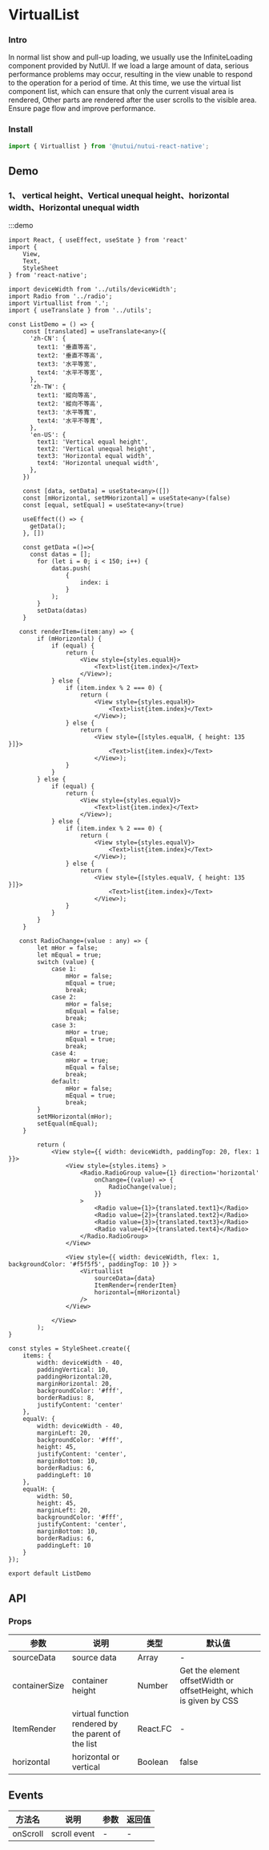 #  VirtualList

### Intro

In normal list show and pull-up loading, we usually use the InfiniteLoading component provided by NutUI. If we load a large amount of data, serious performance problems may occur, resulting in the view unable to respond to the operation for a period of time. At this time, we use the virtual list component list, which can ensure that only the current visual area is rendered, Other parts are rendered after the user scrolls to the visible area. Ensure page flow and improve performance.

### Install
```javascript
import { Virtuallist } from '@nutui/nutui-react-native';
```
## Demo


### 1、 vertical height、Vertical unequal height、horizontal width、Horizontal unequal width

:::demo
``` tsx
import React, { useEffect, useState } from 'react'
import {
    View,
    Text,
    StyleSheet
} from 'react-native';

import deviceWidth from '../utils/deviceWidth';
import Radio from '../radio';
import Virtuallist from '.';
import { useTranslate } from '../utils';

const ListDemo = () => {
    const [translated] = useTranslate<any>({
      'zh-CN': {
        text1: '垂直等高',
        text2: '垂直不等高',
        text3: '水平等宽',
        text4: '水平不等宽',
      },
      'zh-TW': {
        text1: '縱向等高',
        text2: '縱向不等高',
        text3: '水平等寬',
        text4: '水平不等寬',
      },
      'en-US': {
        text1: 'Vertical equal height',
        text2: 'Vertical unequal height',
        text3: 'Horizontal equal width',
        text4: 'Horizontal unequal width',
      },
    })

    const [data, setData] = useState<any>([])
    const [mHorizontal, setMHorizontal] = useState<any>(false)
    const [equal, setEqual] = useState<any>(true)

    useEffect(() => {
      getData();
    }, [])

    const getData =()=>{
      const datas = [];
        for (let i = 0; i < 150; i++) {
            datas.push(
                {
                    index: i
                }
            );
        }
        setData(datas)
    }

   const renderItem=(item:any) => {
        if (mHorizontal) {
            if (equal) {
                return (
                    <View style={styles.equalH}>
                        <Text>list{item.index}</Text>
                    </View>);
            } else {
                if (item.index % 2 === 0) {
                    return (
                        <View style={styles.equalH}>
                            <Text>list{item.index}</Text>
                        </View>);
                } else {
                    return (
                        <View style={[styles.equalH, { height: 135 }]}>
                            <Text>list{item.index}</Text>
                        </View>);
                }
            }
        } else {
            if (equal) {
                return (
                    <View style={styles.equalV}>
                        <Text>list{item.index}</Text>
                    </View>);
            } else {
                if (item.index % 2 === 0) {
                    return (
                        <View style={styles.equalV}>
                            <Text>list{item.index}</Text>
                        </View>);
                } else {
                    return (
                        <View style={[styles.equalV, { height: 135 }]}>
                            <Text>list{item.index}</Text>
                        </View>);
                }
            }
        }
    }

   const RadioChange=(value : any) => {
        let mHor = false;
        let mEqual = true;
        switch (value) {
            case 1:
                mHor = false;
                mEqual = true;
                break;
            case 2:
                mHor = false;
                mEqual = false;
                break;
            case 3:
                mHor = true;
                mEqual = true;
                break;
            case 4:
                mHor = true;
                mEqual = false;
                break;
            default:
                mHor = false;
                mEqual = true;
                break;
        }
        setMHorizontal(mHor);
        setEqual(mEqual);
    }

        return (
            <View style={{ width: deviceWidth, paddingTop: 20, flex: 1 }}>
                <View style={styles.items} >
                    <Radio.RadioGroup value={1} direction='horizontal'
                        onChange={(value) => {
                            RadioChange(value);
                        }}
                    >
                        <Radio value={1}>{translated.text1}</Radio>
                        <Radio value={2}>{translated.text2}</Radio>
                        <Radio value={3}>{translated.text3}</Radio>
                        <Radio value={4}>{translated.text4}</Radio>
                    </Radio.RadioGroup>
                </View>

                <View style={{ width: deviceWidth, flex: 1, backgroundColor: '#f5f5f5', paddingTop: 10 }} >
                    <Virtuallist
                        sourceData={data}
                        ItemRender={renderItem}
                        horizontal={mHorizontal}
                    />
                </View>

            </View>
        );
}

const styles = StyleSheet.create({
    items: {
        width: deviceWidth - 40,
        paddingVertical: 10,
        paddingHorizontal:20,
        marginHorizontal: 20,
        backgroundColor: '#fff',
        borderRadius: 8,
        justifyContent: 'center'
    },
    equalV: {
        width: deviceWidth - 40,
        marginLeft: 20,
        backgroundColor: '#fff',
        height: 45,
        justifyContent: 'center',
        marginBottom: 10,
        borderRadius: 6,
        paddingLeft: 10
    },
    equalH: {
        width: 50,
        height: 45,
        marginLeft: 20,
        backgroundColor: '#fff',
        justifyContent: 'center',
        marginBottom: 10,
        borderRadius: 6,
        paddingLeft: 10
    }
});

export default ListDemo
```
## API

### Props

| 参数           | 说明                               | 类型       | 默认值                                   |
|---------------|----------------------------------|----------|---------------------------------------|
| sourceData    | source data                      | Array    | -                                     |
| containerSize | container height                      | Number   | Get the element offsetWidth or offsetHeight, which is given by CSS |
| ItemRender    | virtual function rendered by the parent of the list               | React.FC | -                                     |
| horizontal    |  horizontal or vertical                    | Boolean  | false                                 |
## Events
| 方法名            | 说明       | 参数            | 返回值     |
|----------------|----------| --------------- | ---------- |
| onScroll  | scroll event |        -        |      -    |




